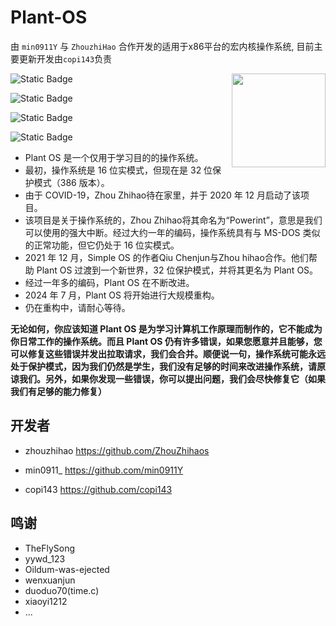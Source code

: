 # Plant-OS

由 `min0911Y` 与 `ZhouzhiHao` 合作开发的适用于x86平台的宏内核操作系统, 目前主要更新开发由`copi143`负责

<div>
  <img id="logo"src="/plos.png" width="150" height="150" align="right">
</div>

![Static Badge](https://img.shields.io/badge/License-MIT-blue)

![Static Badge](https://img.shields.io/badge/Language-3-orange)

![Static Badge](https://img.shields.io/badge/hardware-x86-green)

![Static Badge](https://img.shields.io/badge/star-14-8A2BE2)

- Plant OS 是一个仅用于学习目的的操作系统。
- 最初，操作系统是 16 位实模式，但现在是 32 位保护模式（386 版本）。
- 由于 COVID-19，Zhou Zhihao待在家里，并于 2020 年 12 月启动了该项目。
- 该项目是关于操作系统的，Zhou Zhihao将其命名为“Powerint”，意思是我们可以使用的强大中断。经过大约一年的编码，操作系统具有与 MS-DOS 类似的正常功能，但它仍处于 16 位实模式。
- 2021 年 12 月，Simple OS 的作者Qiu Chenjun与Zhou hihao合作。他们帮助 Plant OS 过渡到一个新世界，32 位保护模式，并将其更名为 Plant OS。
- 经过一年多的编码，Plant OS 在不断改进。
- 2024 年 7 月，Plant OS 将开始进行大规模重构。
- 仍在重构中，请耐心等待。

**无论如何，你应该知道 Plant OS 是为学习计算机工作原理而制作的，它不能成为你日常工作的操作系统。而且 Plant OS 仍有许多错误，如果您愿意并且能够，您可以修复这些错误并发出拉取请求，我们会合并。顺便说一句，操作系统可能永远处于保护模式，因为我们仍然是学生，我们没有足够的时间来改进操作系统，请原谅我们。另外，如果你发现一些错误，你可以提出问题，我们会尽快修复它（如果我们有足够的能力修复）**

## 开发者

- zhouzhihao <https://github.com/ZhouZhihaos>

- min0911_ <https://github.com/min0911Y>

- copi143 <https://github.com/copi143>

## 鸣谢

- TheFlySong
- yywd_123
- Oildum-was-ejected
- wenxuanjun
- duoduo70(time.c)
- xiaoyi1212
- ...
